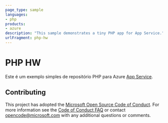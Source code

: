 ```yaml
---
page_type: sample
languages:
- php
products:
- azure
description: "This sample demonstrates a tiny PHP app for App Service."
urlFragment: php-hw
---
```


# PHP HW

Este é um exemplo simples de repositório PHP para Azure [App Service](https://docs.microsoft.com/azure/app-service).

## Contributing

This project has adopted the [Microsoft Open Source Code of Conduct](https://opensource.microsoft.com/codeofconduct/). For more information see the [Code of Conduct FAQ](https://opensource.microsoft.com/codeofconduct/faq/) or contact [opencode@microsoft.com](mailto:opencode@microsoft.com) with any additional questions or comments.
